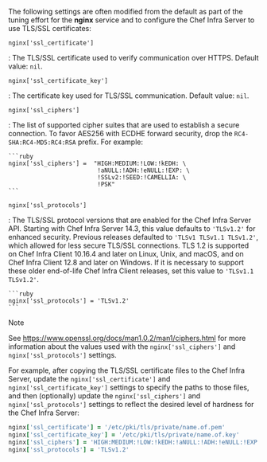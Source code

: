 The following settings are often modified from the default as part of
the tuning effort for the **nginx** service and to configure the Chef
Infra Server to use TLS/SSL certificates:

`nginx['ssl_certificate']`

:   The TLS/SSL certificate used to verify communication over HTTPS. Default
    value: `nil`.

`nginx['ssl_certificate_key']`

:   The certificate key used for TLS/SSL communication. Default value:
    `nil`.

`nginx['ssl_ciphers']`

:   The list of supported cipher suites that are used to establish a
    secure connection. To favor AES256 with ECDHE forward security, drop
    the `RC4-SHA:RC4-MD5:RC4:RSA` prefix. For example:

    ```ruby
    nginx['ssl_ciphers'] =  "HIGH:MEDIUM:!LOW:!kEDH: \
                             !aNULL:!ADH:!eNULL:!EXP: \
                             !SSLv2:!SEED:!CAMELLIA: \
                             !PSK"
    ```

`nginx['ssl_protocols']`

:   The TLS/SSL protocol versions that are enabled for the Chef Infra Server API.
    Starting with Chef Infra Server 14.3, this value defaults to `'TLSv1.2'` for
    enhanced security. Previous releases defaulted to `'TLSv1 TLSv1.1 TLSv1.2'`,
    which allowed for less secure TLS/SSL connections. TLS 1.2 is supported on
    Chef Infra Client 10.16.4 and later on Linux, Unix, and macOS, and on Chef
    Infra Client 12.8 and later on Windows. If it is necessary to support these
    older end-of-life Chef Infra Client releases, set this value to `'TLSv1.1 TLSv1.2'`.

    ```ruby
    nginx['ssl_protocols'] = 'TLSv1.2'
    ```

<div class="admonition-note">

<p class="admonition-note-title">Note</p>

<div class="admonition-note-text">

See <https://www.openssl.org/docs/man1.0.2/man1/ciphers.html> for more
information about the values used with the `nginx['ssl_ciphers']` and
`nginx['ssl_protocols']` settings.

</div>

</div>

For example, after copying the TLS/SSL certificate files to the Chef Infra
Server, update the `nginx['ssl_certificate']` and
`nginx['ssl_certificate_key']` settings to specify the paths to those
files, and then (optionally) update the `nginx['ssl_ciphers']` and
`nginx['ssl_protocols']` settings to reflect the desired level of
hardness for the Chef Infra Server:

```ruby
nginx['ssl_certificate'] = '/etc/pki/tls/private/name.of.pem'
nginx['ssl_certificate_key'] = '/etc/pki/tls/private/name.of.key'
nginx['ssl_ciphers'] = 'HIGH:MEDIUM:!LOW:!kEDH:!aNULL:!ADH:!eNULL:!EXP:!SSLv2:!SEED:!CAMELLIA:!PSK'
nginx['ssl_protocols'] = 'TLSv1.2'
```
